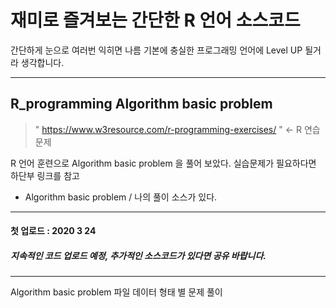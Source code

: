 # 재미로 즐겨보는 간단한 R 언어 소스코드 

간단하게 눈으로 여러번 익히면 나름 기본에 충실한 프로그래밍 언어에 Level UP 될거라 생각합니다. 

---
## R_programming Algorithm basic problem
> " https://www.w3resource.com/r-programming-exercises/ " <- R 연습문제 

R 언어 훈련으로 Algorithm basic problem 을 풀어 보았다. 
실습문제가 필요하다면 하단부 링크를 참고

- Algorithm basic problem / 나의 풀이 소스가 있다. 

---
#### 첫 업로드 : 2020 3 24 
##### 지속적인 코드 업로드 예정, 추가적인 소스코드가 있다면 공유 바랍니다. 

---

Algorithm basic problem 파일 데이터 형태 별 문제 풀이 
